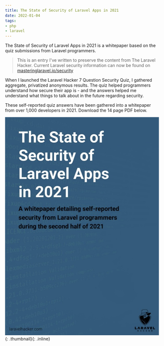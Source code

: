 ```yaml
---
title: The State of Security of Laravel Apps in 2021
date: 2022-01-04
tags:
- php
- laravel
---
```

The State of Security of Laravel Apps in 2021 is a whitepaper based on the quiz submissions from Laravel programmers.

<!--more-->

> This is an entry I've written to preserve the content from The Laravel Hacker. Current Laravel security information can now be found on [masteringlaravel.io/security](https://masteringlaravel.io/security?ref=as)

When I launched the Laravel Hacker 7 Question Security Quiz, I gathered aggregate, privatized anonymous results.  The quiz helped programmers understand how secure their app is - and the answers helped me understand what things to talk about in the future regarding security.

These self-reported quiz answers have been gathered into a whitepaper from over 1,000 developers in 2021.  Download the 14 page PDF below.

[![Whitepaper PDF](/uploads/2022/2021-state.jpg)](/uploads/2022/state-of-security-of-laravel-apps-in-2021.pdf){: .thumbnail}{: .inline}
